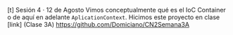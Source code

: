 [t] Sesión 4 · 12 de Agosto
Vimos conceptualmente qué es el IoC Container o de aquí en adelante `AplicationContext`.
Hicimos este proyecto en clase
[link] (Clase 3A) https://github.com/Domiciano/CN2Semana3A